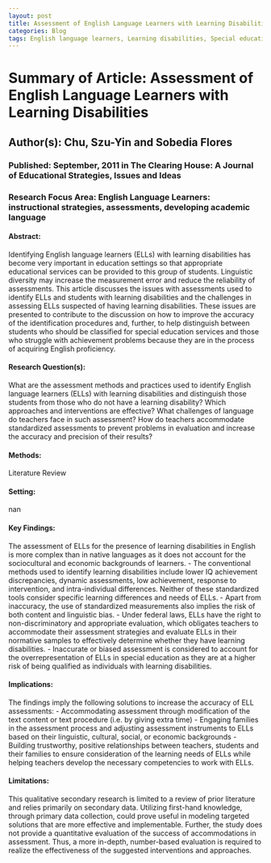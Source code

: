 ```yaml
---
layout: post
title: Assessment of English Language Learners with Learning Disabilities 
categories: Blog
tags: English language learners, Learning disabilities, Special education, Special needs students, Native languages, Public schools, Student diversity, Language proficiency, assessment.
---
```


# Summary of Article: Assessment of English Language Learners with Learning Disabilities 

## Author(s): Chu, Szu-Yin and Sobedia Flores 

### Published: September, 2011 in The Clearing House: A Journal of Educational Strategies, Issues and Ideas

### Research Focus Area: English Language Learners: instructional strategies, assessments, developing academic language

#### Abstract:
Identifying English language learners (ELLs) with learning disabilities has become very important in education settings so that appropriate educational services can be provided to this group of students. Linguistic diversity may increase the measurement error and reduce the reliability of assessments. This article discusses the issues with assessments used to identify ELLs and students with learning disabilities and the challenges in assessing ELLs suspected of having learning disabilities. These issues are presented to contribute to the discussion on how to improve the accuracy of the identification procedures and, further, to help distinguish between students who should be classified for special education services and those who struggle with achievement problems because they are in the process of acquiring English proficiency.


#### Research Question(s):
What are the assessment methods and practices used to identify English language learners (ELLs) with learning disabilities and distinguish those students from those who do not have a learning disability? Which approaches and interventions are effective? What challenges of language do teachers face in such assessment? How do teachers accommodate standardized assessments to prevent problems in evaluation and increase the accuracy and precision of their results? 


#### Methods:
Literature Review


#### Setting:
nan


#### Key Findings:
The assessment of ELLs for the presence of learning disabilities in English is more complex than in native languages as it does not account for the sociocultural and economic backgrounds of learners.  - The conventional methods used to identify learning disabilities include lower IQ achievement discrepancies, dynamic assessments, low achievement, response to intervention, and intra-individual differences. Neither of these standardized tools consider specific learning differences and needs of ELLs.  - Apart from inaccuracy, the use of standardized measurements also implies the risk of both content and linguistic bias.  - Under federal laws, ELLs have the right to non-discriminatory and appropriate evaluation, which obligates teachers to accommodate their assessment strategies and evaluate ELLs in their normative samples to effectively determine whether they have learning disabilities.  - Inaccurate or biased assessment is considered to account for the overrepresentation of ELLs in special education as they are at a higher risk of being qualified as individuals with learning disabilities.  


#### Implications:
The findings imply the following solutions to increase the accuracy of ELL assessments: - Accommodating assessment through modification of the text content or text procedure (i.e. by giving extra time) - Engaging families in the assessment process and adjusting assessment instruments to ELLs based on their linguistic, cultural, social, or economic backgrounds - Building trustworthy, positive relationships between teachers, students and their families to ensure consideration of the learning needs of ELLs while helping teachers develop the necessary competencies to work with ELLs.  


#### Limitations:
This qualitative secondary research is limited to a review of prior literature and relies primarily on secondary data. Utilizing first-hand knowledge, through primary data collection, could prove useful in modeling targeted solutions that are more effective and implementable. Further, the study does not provide a quantitative evaluation of the success of accommodations in assessment. Thus, a more in-depth, number-based evaluation is required to realize the effectiveness of the suggested interventions and approaches. 


